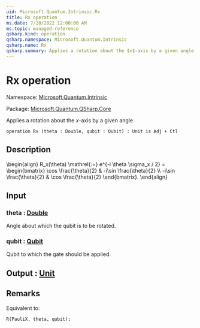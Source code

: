 ```yaml
---
uid: Microsoft.Quantum.Intrinsic.Rx
title: Rx operation
ms.date: 7/20/2022 12:00:00 AM
ms.topic: managed-reference
qsharp.kind: operation
qsharp.namespace: Microsoft.Quantum.Intrinsic
qsharp.name: Rx
qsharp.summary: Applies a rotation about the $x$-axis by a given angle.
---
```


# Rx operation

Namespace: [Microsoft.Quantum.Intrinsic](xref:Microsoft.Quantum.Intrinsic)

Package: [Microsoft.Quantum.QSharp.Core](https://nuget.org/packages/Microsoft.Quantum.QSharp.Core)


Applies a rotation about the $x$-axis by a given angle.

```qsharp
operation Rx (theta : Double, qubit : Qubit) : Unit is Adj + Ctl
```


## Description

\begin{align}R_x(\theta) \mathrel{:=}e^{-i \theta \sigma_x / 2} =\begin{bmatrix}\cos \frac{\theta}{2} & -i\sin \frac{\theta}{2}  \\\\-i\sin \frac{\theta}{2} & \cos \frac{\theta}{2}\end{bmatrix}.\end{align}

## Input

### theta : [Double](xref:microsoft.quantum.qsharp.valueliterals#double-literals)

Angle about which the qubit is to be rotated.


### qubit : [Qubit](xref:microsoft.quantum.qsharp.valueliterals#qubit-literals)

Qubit to which the gate should be applied.



## Output : [Unit](xref:microsoft.quantum.qsharp.valueliterals#unit-literal)



## Remarks

Equivalent to:```qsharpR(PauliX, theta, qubit);```